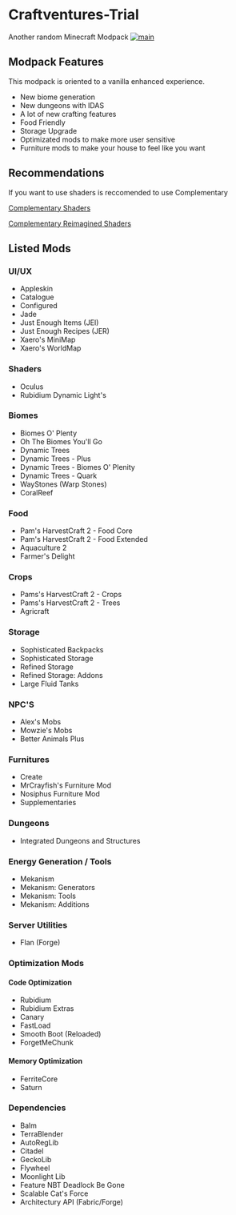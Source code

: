 # Craftventures-Trial
Another random Minecraft Modpack
[![main](https://github.com/Dokman/Craftventures-Trial/actions/workflows/main.yml/badge.svg)](https://github.com/Dokman/Craftventures-Trial/actions/workflows/main.yml)

## Modpack Features
This modpack is oriented to a vanilla enhanced experience.

- New biome generation
- New dungeons with IDAS
- A lot of new crafting features
- Food Friendly
- Storage Upgrade
- Optimizated mods to make more user sensitive
- Furniture mods to make your house to feel like you want 

## Recommendations
If you want to use shaders is reccomended to use Complementary

[Complementary Shaders](https://www.curseforge.com/minecraft/customization/complementary-shaders)

[Complementary Reimagined Shaders](https://www.complementary.dev/reimagined/)


## Listed Mods

### UI/UX
- Appleskin
- Catalogue
- Configured
- Jade
- Just Enough Items (JEI)
- Just Enough Recipes (JER)
- Xaero's MiniMap
- Xaero's WorldMap

### Shaders
- Oculus
- Rubidium Dynamic Light's

### Biomes
- Biomes O' Plenty
- Oh The Biomes You'll Go
- Dynamic Trees
- Dynamic Trees - Plus
- Dynamic Trees - Biomes O' Plenity
- Dynamic Trees - Quark
- WayStones (Warp Stones)
- CoralReef

### Food
- Pam's HarvestCraft 2 - Food Core
- Pam's HarvestCraft 2 - Food Extended
- Aquaculture 2
- Farmer's Delight

### Crops
- Pams's HarvestCraft 2 - Crops
- Pams's HarvestCraft 2 - Trees
- Agricraft

### Storage
- Sophisticated Backpacks
- Sophisticated Storage
- Refined Storage
- Refined Storage: Addons
- Large Fluid Tanks

### NPC'S
- Alex's Mobs
- Mowzie's Mobs
- Better Animals Plus

### Furnitures
- Create
- MrCrayfish's Furniture Mod
- Nosiphus Furniture Mod
- Supplementaries

### Dungeons
- Integrated Dungeons and Structures

### Energy Generation / Tools
- Mekanism
- Mekanism: Generators
- Mekanism: Tools
- Mekanism: Additions

### Server Utilities
- Flan (Forge)


### Optimization Mods

#### Code Optimization
- Rubidium
- Rubidium Extras
- Canary
- FastLoad
- Smooth Boot (Reloaded)
- ForgetMeChunk

#### Memory Optimization
- FerriteCore
- Saturn


### Dependencies
- Balm
- TerraBlender
- AutoRegLib
- Citadel
- GeckoLib
- Flywheel
- Moonlight Lib
- Feature NBT Deadlock Be Gone
- Scalable Cat's Force
- Architectury API (Fabric/Forge)
